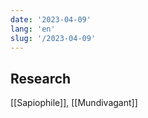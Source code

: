 ```yaml
---
date: '2023-04-09'
lang: 'en'
slug: '/2023-04-09'
---
```


## Research

[[Sapiophile]],
[[Mundivagant]]
